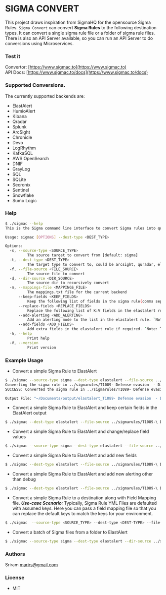 # SIGMA CONVERT

This project draws inspiration from SigmaHQ for the opensource Sigma Rules. 
`Sigma Convert` can convert <b>Sigma Rules</b> to the following destination types. It can convert
a single sigma rule file or a folder of sigma rule files. There is also an API Server available,
so you can run an API Server to do conversions using Microservices.

### Test it
Convertor: [https://www.sigmac.to](https://www.sigmac.to)  
API Docs: [https://www.sigmac.to/docs](https://www.sigmac.to/docs)

### Supported Conversions.
The currently supported backends are:
   - ElastAlert
   - HumioAlert
   - Kibana
   - Qradar
   - Splunk
   - ArcSight
   - Chronicle
   - Devo
   - LogRhythm
   - KafkaSQL
   - AWS OpenSearch
   - DNIF
   - GrayLog
   - SQL
   - SQLite
   - Secronix
   - Sentinel
   - Snowflake
   - Sumo Logic

### Help
```bash
$ ./sigmac --help
This is the Sigma command line interface to convert Sigma rules into query languages.

Usage: sigmac [OPTIONS] --dest-type <DEST_TYPE>

Options:
  -s, --source-type <SOURCE_TYPE>
          The source target to convert from [default: sigma]
  -t, --dest-type <DEST_TYPE>
          The target type to convert to, could be arcsight, quradar, elastalert
  -f, --file-source <FILE_SOURCE>
          The source file to convert
  -d, --dir-source <DIR_SOURCE>
          The source dir to recursively convert
  -m, --mappings-file <MAPPINGS_FILE>
          The mappings.txt file for the current backend
      --keep-fields <KEEP_FIELDS>
          Keep the following list of fields in the sigma rule(comma separated). Eg "title, author, tags". `Note: This only applies to the ElastAlert dest_type`
      --replace-fields <REPLACE_FIELDS>
          Replace the following list of K:V fields in the elastalert rule (comma separated). Eg "index: tid1452-*". `Note: This only applies to the ElastAlert dest_type`
      --add-alerting <ADD_ALERTING>
          Add an alerting mode to the list in the elastalert rule. `Note: This only applies to the ElastAlert dest_type`
      --add-fields <ADD_FIELDS>
          Add extra fields in the elastalert rule if required. `Note: This only applies to the ElastAlert dest_type`
  -h, --help
          Print help
  -V, --version
          Print version

```

### Example Usage
- Convert a simple Sigma Rule to ElastAlert
```bash
$ ./sigmac --source-type sigma --dest-type elastalert --file-source ../sigmarules/T1089-\ Defense\ evasion\ \ -\ Disabling\ Security\ Tools.yml 
Converting the sigma rule in ../sigmarules/T1089- Defense evasion  - Disabling Security Tools.yml...
SUCCESS: Converted the sigma rule in ../sigmarules/T1089- Defense evasion  - Disabling Security Tools.yml to elastalert.

Output File: "~/Documents/output/elastalert_T1089- Defense evasion  - Disabling Security Tools.yml"
```

- Convert a simple Sigma Rule to ElastAlert and keep certain fields in the ElastAlert output
```bash
$ ./sigmac --dest-type elastalert --file-source ../sigmarules/T1089-\ Defense\ evasion\ \ -\ Disabling\ Security\ Tools.yml --keep-fields name,tags,impact
```

- Convert a simple Sigma Rule to ElastAlert and change/replace field values
```bash
$ ./sigmac --source-type sigma --dest-type elastalert --file-source ../sigmarules/T1089-\ Defense\ evasion\ \ -\ Disabling\ Security\ Tools.yml --replace-fields "index: newindex*"
```

- Convert a simple Sigma Rule to ElastAlert and add new fields
```bash
$ ./sigmac --dest-type elastalert --file-source ../sigmarules/T1089-\ Defense\ evasion\ \ -\ Disabling\ Security\ Tools.yml --add-fields "xyz=new_field1, abc=new_field2"
```

- Convert a simple Sigma Rule to ElastAlert and add new alerting other than debug
```bash
$ ./sigmac --dest-type elastalert --file-source ../sigmarules/T1089-\ Defense\ evasion\ \ -\ Disabling\ Security\ Tools.yml --add-alerting "Some.New.Alerting"
```

- Convert a simple Sigma Rule to a destination along with Field Mapping file.
<i><b>Use-case Scenario</b>:</i> Typically, Sigma Rule YML Files are defaulted with assumed keys.
Here you can pass a field mapping file so that you can replace the default keys to match the keys for your environment.
```bash
$ ./sigmac  --source-type <SOURCE_TYPE> --dest-type <DEST-TYPE> --file-source <FILE> --mappings_file <MAPPINGS-FILE>
```

- Convert a batch of Sigma files from a folder to ElastAlert
```bash
$ ./sigmac --source-type sigma --dest-type elastalert --dir-source ../sigmarules 
```


### Authors
Sriram <marirs@gmail.com>

### License
- MIT
